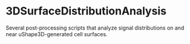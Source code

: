 # 3DSurfaceDistributionAnalysis
Several post-processing scripts that analyze signal distributions on and near uShape3D-generated cell surfaces.

